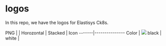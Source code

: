 # logos
In this repo, we have the logos for Elastisys Ck8s. 

PNG | | 
Horozontal | Stacked | Icon
-------|---------------
Color  | ![](Key-A.png)
black  |
white  |


